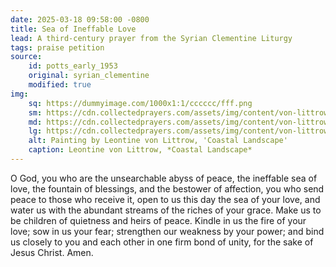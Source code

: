 ```yaml
---
date: 2025-03-18 09:58:00 -0800
title: Sea of Ineffable Love
lead: A third-century prayer from the Syrian Clementine Liturgy
tags: praise petition
source:
    id: potts_early_1953
    original: syrian_clementine
    modified: true
img:
    sq: https://dummyimage.com/1000x1:1/cccccc/fff.png
    sm: https://cdn.collectedprayers.com/assets/img/content/von-littrow-coastal-landscape-sm.webp
    md: https://cdn.collectedprayers.com/assets/img/content/von-littrow-coastal-landscape-md.webp
    lg: https://cdn.collectedprayers.com/assets/img/content/von-littrow-coastal-landscape-lg.webp
    alt: Painting by Leontine von Littrow, 'Coastal Landscape'
    caption: Leontine von Littrow, *Coastal Landscape*
---
```


O God, you who are the unsearchable abyss of peace, the ineffable sea of love, the fountain of blessings, and the bestower of affection, you who send peace to those who receive it, open to us this day the sea of your love, and water us with the abundant streams of the riches of your grace. Make us to be children of quietness and heirs of peace. Kindle in us the fire of your love; sow in us your fear; strengthen our weakness by your power; and bind us closely to you and each other in one firm bond of unity, for the sake of Jesus Christ. Amen.
